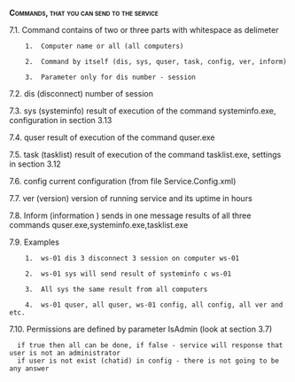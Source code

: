  **<span class="smallcaps">Commands, that you can send to the service</span>**

7.1.  Command contains of two or three parts with whitespace as delimeter 

        1.  Computer name or all (all computers)

        2.  Command by itself (dis, sys, quser, task, config, ver, inform)

        3.  Parameter only for dis number - session

7.2.  dis (disconnect) number of session

7.3.  sys (systeminfo) result of execution of the command systeminfo.exe, configuration in section 3.13

7.4.  quser result of execution of the command quser.exe

7.5.  task (tasklist) result of execution of the command tasklist.exe, settings in section 3.12

7.6.  config current configuration (from file Service.Config.xml)

7.7.  ver (version) version of running service and its uptime in hours

7.8.  Inform (information ) sends in one message results of all three commands quser.exe,systeminfo.exe,tasklist.exe

7.9.  Examples

        1.  ws-01 dis 3 disconnect 3 session on computer ws-01

        2.  ws-01 sys will send result of systeminfo c ws-01

        3.  All sys the same result from all computers

        4.  ws-01 quser, all quser, ws-01 config, all config, all ver and etc.
           
7.10. Permissions are defined by parameter IsAdmin (look at section 3.7)
      
      if true then all can be done, if false - service will response that user is not an administrator
      if user is not exist (chatid) in config - there is not going to be any answer